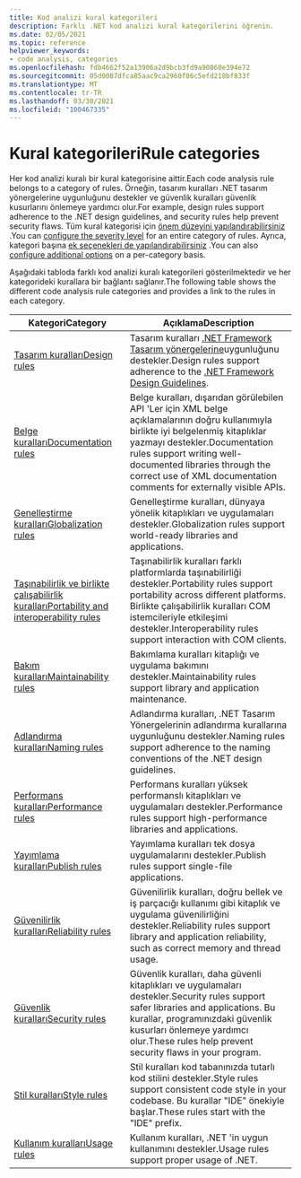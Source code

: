 ```yaml
---
title: Kod analizi kural kategorileri
description: Farklı .NET kod analizi kural kategorilerini öğrenin.
ms.date: 02/05/2021
ms.topic: reference
helpviewer_keywords:
- code analysis, categories
ms.openlocfilehash: fdb4662f52a13906a2d9bcb3fd9a90860e394e72
ms.sourcegitcommit: 05d0087dfca85aac9ca2960f86c5efd218bf833f
ms.translationtype: MT
ms.contentlocale: tr-TR
ms.lasthandoff: 03/30/2021
ms.locfileid: "100467335"
---
```

# <a name="rule-categories"></a><span data-ttu-id="4dfcd-103">Kural kategorileri</span><span class="sxs-lookup"><span data-stu-id="4dfcd-103">Rule categories</span></span>

<span data-ttu-id="4dfcd-104">Her kod analizi kuralı bir kural kategorisine aittir.</span><span class="sxs-lookup"><span data-stu-id="4dfcd-104">Each code analysis rule belongs to a category of rules.</span></span> <span data-ttu-id="4dfcd-105">Örneğin, tasarım kuralları .NET tasarım yönergelerine uygunluğunu destekler ve güvenlik kuralları güvenlik kusurlarını önlemeye yardımcı olur.</span><span class="sxs-lookup"><span data-stu-id="4dfcd-105">For example, design rules support adherence to the .NET design guidelines, and security rules help prevent security flaws.</span></span> <span data-ttu-id="4dfcd-106">Tüm kural kategorisi için [önem düzeyini yapılandırabilirsiniz](configuration-options.md#scope) .</span><span class="sxs-lookup"><span data-stu-id="4dfcd-106">You can [configure the severity level](configuration-options.md#scope) for an entire category of rules.</span></span> <span data-ttu-id="4dfcd-107">Ayrıca, kategori başına [ek seçenekleri de yapılandırabilirsiniz](code-quality-rule-options.md#category-of-rules) .</span><span class="sxs-lookup"><span data-stu-id="4dfcd-107">You can also [configure additional options](code-quality-rule-options.md#category-of-rules) on a per-category basis.</span></span>

<span data-ttu-id="4dfcd-108">Aşağıdaki tabloda farklı kod analizi kuralı kategorileri gösterilmektedir ve her kategorideki kurallara bir bağlantı sağlanır.</span><span class="sxs-lookup"><span data-stu-id="4dfcd-108">The following table shows the different code analysis rule categories and provides a link to the rules in each category.</span></span>

| <span data-ttu-id="4dfcd-109">Kategori</span><span class="sxs-lookup"><span data-stu-id="4dfcd-109">Category</span></span> | <span data-ttu-id="4dfcd-110">Açıklama</span><span class="sxs-lookup"><span data-stu-id="4dfcd-110">Description</span></span> |
| - | - |
| [<span data-ttu-id="4dfcd-111">Tasarım kuralları</span><span class="sxs-lookup"><span data-stu-id="4dfcd-111">Design rules</span></span>](quality-rules/design-warnings.md) | <span data-ttu-id="4dfcd-112">Tasarım kuralları [.NET Framework Tasarım yönergelerine](../../standard/design-guidelines/index.md)uygunluğunu destekler.</span><span class="sxs-lookup"><span data-stu-id="4dfcd-112">Design rules support adherence to the [.NET Framework Design Guidelines](../../standard/design-guidelines/index.md).</span></span> |
| [<span data-ttu-id="4dfcd-113">Belge kuralları</span><span class="sxs-lookup"><span data-stu-id="4dfcd-113">Documentation rules</span></span>](quality-rules/documentation-warnings.md) | <span data-ttu-id="4dfcd-114">Belge kuralları, dışarıdan görülebilen API 'Ler için XML belge açıklamalarının doğru kullanımıyla birlikte iyi belgelenmiş kitaplıklar yazmayı destekler.</span><span class="sxs-lookup"><span data-stu-id="4dfcd-114">Documentation rules support writing well-documented libraries through the correct use of XML documentation comments for externally visible APIs.</span></span> |
| [<span data-ttu-id="4dfcd-115">Genelleştirme kuralları</span><span class="sxs-lookup"><span data-stu-id="4dfcd-115">Globalization rules</span></span>](quality-rules/globalization-warnings.md) | <span data-ttu-id="4dfcd-116">Genelleştirme kuralları, dünyaya yönelik kitaplıkları ve uygulamaları destekler.</span><span class="sxs-lookup"><span data-stu-id="4dfcd-116">Globalization rules support world-ready libraries and applications.</span></span> |
| [<span data-ttu-id="4dfcd-117">Taşınabilirlik ve birlikte çalışabilirlik kuralları</span><span class="sxs-lookup"><span data-stu-id="4dfcd-117">Portability and interoperability rules</span></span>](quality-rules/interoperability-warnings.md) | <span data-ttu-id="4dfcd-118">Taşınabilirlik kuralları farklı platformlarda taşınabilirliği destekler.</span><span class="sxs-lookup"><span data-stu-id="4dfcd-118">Portability rules support portability across different platforms.</span></span> <span data-ttu-id="4dfcd-119">Birlikte çalışabilirlik kuralları COM istemcileriyle etkileşimi destekler.</span><span class="sxs-lookup"><span data-stu-id="4dfcd-119">Interoperability rules support interaction with COM clients.</span></span> |
| [<span data-ttu-id="4dfcd-120">Bakım kuralları</span><span class="sxs-lookup"><span data-stu-id="4dfcd-120">Maintainability rules</span></span>](quality-rules/maintainability-warnings.md) | <span data-ttu-id="4dfcd-121">Bakımlama kuralları kitaplığı ve uygulama bakımını destekler.</span><span class="sxs-lookup"><span data-stu-id="4dfcd-121">Maintainability rules support library and application maintenance.</span></span> |
| [<span data-ttu-id="4dfcd-122">Adlandırma kuralları</span><span class="sxs-lookup"><span data-stu-id="4dfcd-122">Naming rules</span></span>](quality-rules/naming-warnings.md) | <span data-ttu-id="4dfcd-123">Adlandırma kuralları, .NET Tasarım Yönergelerinin adlandırma kurallarına uygunluğunu destekler.</span><span class="sxs-lookup"><span data-stu-id="4dfcd-123">Naming rules support adherence to the naming conventions of the .NET design guidelines.</span></span> |
| [<span data-ttu-id="4dfcd-124">Performans kuralları</span><span class="sxs-lookup"><span data-stu-id="4dfcd-124">Performance rules</span></span>](quality-rules/performance-warnings.md) | <span data-ttu-id="4dfcd-125">Performans kuralları yüksek performanslı kitaplıkları ve uygulamaları destekler.</span><span class="sxs-lookup"><span data-stu-id="4dfcd-125">Performance rules support high-performance libraries and applications.</span></span> |
| [<span data-ttu-id="4dfcd-126">Yayımlama kuralları</span><span class="sxs-lookup"><span data-stu-id="4dfcd-126">Publish rules</span></span>](quality-rules/publish-warnings.md) | <span data-ttu-id="4dfcd-127">Yayımlama kuralları tek dosya uygulamalarını destekler.</span><span class="sxs-lookup"><span data-stu-id="4dfcd-127">Publish rules support single-file applications.</span></span> |
| [<span data-ttu-id="4dfcd-128">Güvenilirlik kuralları</span><span class="sxs-lookup"><span data-stu-id="4dfcd-128">Reliability rules</span></span>](quality-rules/reliability-warnings.md) | <span data-ttu-id="4dfcd-129">Güvenilirlik kuralları, doğru bellek ve iş parçacığı kullanımı gibi kitaplık ve uygulama güvenilirliğini destekler.</span><span class="sxs-lookup"><span data-stu-id="4dfcd-129">Reliability rules support library and application reliability, such as correct memory and thread usage.</span></span> |
| [<span data-ttu-id="4dfcd-130">Güvenlik kuralları</span><span class="sxs-lookup"><span data-stu-id="4dfcd-130">Security rules</span></span>](quality-rules/security-warnings.md) | <span data-ttu-id="4dfcd-131">Güvenlik kuralları, daha güvenli kitaplıkları ve uygulamaları destekler.</span><span class="sxs-lookup"><span data-stu-id="4dfcd-131">Security rules support safer libraries and applications.</span></span> <span data-ttu-id="4dfcd-132">Bu kurallar, programınızdaki güvenlik kusurları önlemeye yardımcı olur.</span><span class="sxs-lookup"><span data-stu-id="4dfcd-132">These rules help prevent security flaws in your program.</span></span> |
| [<span data-ttu-id="4dfcd-133">Stil kuralları</span><span class="sxs-lookup"><span data-stu-id="4dfcd-133">Style rules</span></span>](style-rules/index.md) | <span data-ttu-id="4dfcd-134">Stil kuralları kod tabanınızda tutarlı kod stilini destekler.</span><span class="sxs-lookup"><span data-stu-id="4dfcd-134">Style rules support consistent code style in your codebase.</span></span> <span data-ttu-id="4dfcd-135">Bu kurallar "IDE" önekiyle başlar.</span><span class="sxs-lookup"><span data-stu-id="4dfcd-135">These rules start with the "IDE" prefix.</span></span> |
| [<span data-ttu-id="4dfcd-136">Kullanım kuralları</span><span class="sxs-lookup"><span data-stu-id="4dfcd-136">Usage rules</span></span>](quality-rules/usage-warnings.md) | <span data-ttu-id="4dfcd-137">Kullanım kuralları, .NET 'in uygun kullanımını destekler.</span><span class="sxs-lookup"><span data-stu-id="4dfcd-137">Usage rules support proper usage of .NET.</span></span> |
